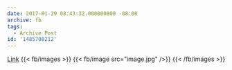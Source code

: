 ```yaml
---
date: 2017-01-29 08:43:32.000000000 -08:00
archive: fb
tags: 
  - Archive Post
id: '1485708212'
---
```


[Link](https://mobile.nytimes.com/2017/01/28/us/refugees-detained-at-us-airports-prompting-legal-challenges-to-trumps-immigration-order.html)
{{< fb/images >}}
{{< fb/image src="image.jpg" />}}
{{< /fb/images >}}
